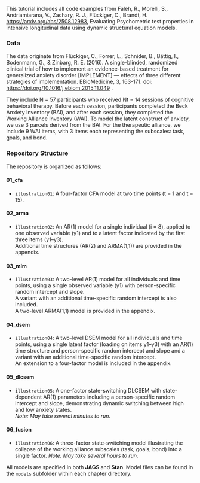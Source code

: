 This tutorial includes all code examples from Faleh, R., Morelli, S., Andriamiarana, V., Zachary, R. J., Flückiger, C., Brandt, H. https://arxiv.org/abs/2508.12983, Evaluating Psychometric test properties in intensive longitudinal data using dynamic structural equation models.

### Data

The data originate from Flückiger, C., Forrer, L., Schnider, B., Bättig, I., Bodenmann, G., & Zinbarg, R. E. (2016). A single-blinded, randomized clinical trial of how to implement an evidence-based treatment for generalized anxiety disorder [IMPLEMENT] — effects of three different strategies of implementation. EBioMedicine, 3, 163-171. doi: https://doi.org/10.1016/j.ebiom.2015.11.049 .

They include N = 57 participants who received Nt = 14 sessions of cognitive behavioral therapy. Before each session, participants completed the Beck Anxiety Inventory (BAI), and after each session, they completed the Working Alliance Inventory (WAI). To model the latent construct of anxiety, we use 3 parcels derived from the BAI. For the therapeutic alliance, we include 9 WAI items, with 3 items each representing the subscales: task, goals, and bond.

### Repository Structure

The repository is organized as follows:

#### 01_cfa
- `illustration01`: A four-factor CFA model at two time points (t = 1 and t = 15).

#### 02_arma
- `illustration02`: An AR(1) model for a single individual (i = 8), applied to one observed variable (y1) and to a latent factor indicated by the first three items (y1–y3).  
  Additional time structures (AR(2) and ARMA(1,1)) are provided in the appendix.

#### 03_mlm
- `illustration03`: A two-level AR(1) model for all individuals and time points, using a single observed variable (y1) with person-specific random intercept and slope.  
  A variant with an additional time-specific random intercept is also included.  
  A two-level ARMA(1,1) model is provided in the appendix.

#### 04_dsem
- `illustration04`: A two-level DSEM model for all individuals and time points, using a single latent factor (loading on items y1–y3) with an AR(1) time structure and person-specific random intercept and slope and a variant with an additional time-specific random intercept.  
  An extension to a four-factor model is included in the appendix.

#### 05_dlcsem
- `illustration05`: A one-factor state-switching DLCSEM with state-dependent AR(1) parameters including a person-specific random intercept and slope, demonstrating dynamic switching between high and low anxiety states.  
  *Note: May take several minutes to run.*

#### 06_fusion
- `illustration06`: A three-factor state-switching model illustrating the collapse of the working alliance subscales (task, goals, bond) into a single factor.
  *Note: May take several hours to run.*

All models are specified in both **JAGS** and **Stan**. Model files can be found in the `models` subfolder within each chapter directory.
